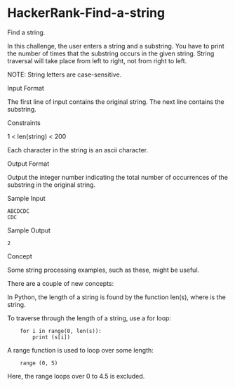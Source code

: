 # HackerRank-Find-a-string
Find a string.

In this challenge, the user enters a string and a substring. You have to print the number of times that the substring occurs in the given string. String traversal will take place from left to right, not from right to left.

NOTE: String letters are case-sensitive.

Input Format

The first line of input contains the original string. The next line contains the substring.

Constraints

1 < len(string) < 200

Each character in the string is an ascii character.

Output Format

Output the integer number indicating the total number of occurrences of the substring in the original string.

Sample Input

    ABCDCDC
    CDC
Sample Output

    2
Concept

Some string processing examples, such as these, might be useful.

There are a couple of new concepts:

In Python, the length of a string is found by the function len(s), where  is the string.

To traverse through the length of a string, use a for loop:

        for i in range(0, len(s)):
            print (s[i])
A range function is used to loop over some length:

        range (0, 5)
Here, the range loops over 0 to 4.5  is excluded.

